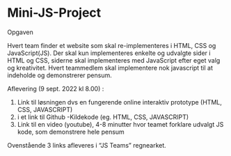 # Mini-JS-Project

Opgaven

Hvert team finder et website som skal re-implementeres i HTML, CSS og JavaScript(JS). 
Der skal kun implementeres enkelte og udvalgte sider i HTML og CSS, siderne skal implementeres med JavaScript efter eget valg og kreativitet.
Hvert teammedlem skal implementere nok javascript til at indeholde og demonstrerer pensum. 

 Aflevering (9 sept. 2022 kl 8.00) :

1. Link til løsningen dvs en fungerende online interaktiv prototype (HTML, CSS, JAVASCRIPT)
2. i et link til Github  -Kildekode (eg. HTML, CSS, JAVASCRIPT) 
3. Link til en video (youtube), 4-8 minutter hvor teamet forklare udvalgt JS kode, som demonstrere hele pensum 

Ovenstående 3 links afleveres i  “JS Teams” regnearket.
